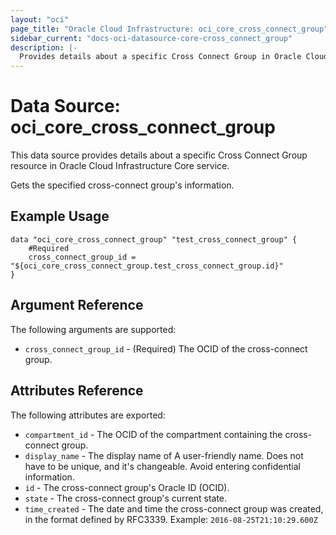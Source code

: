 ```yaml
---
layout: "oci"
page_title: "Oracle Cloud Infrastructure: oci_core_cross_connect_group"
sidebar_current: "docs-oci-datasource-core-cross_connect_group"
description: |-
  Provides details about a specific Cross Connect Group in Oracle Cloud Infrastructure Core service
---
```


# Data Source: oci_core_cross_connect_group
This data source provides details about a specific Cross Connect Group resource in Oracle Cloud Infrastructure Core service.

Gets the specified cross-connect group's information.

## Example Usage

```hcl
data "oci_core_cross_connect_group" "test_cross_connect_group" {
	#Required
	cross_connect_group_id = "${oci_core_cross_connect_group.test_cross_connect_group.id}"
}
```

## Argument Reference

The following arguments are supported:

* `cross_connect_group_id` - (Required) The OCID of the cross-connect group.


## Attributes Reference

The following attributes are exported:

* `compartment_id` - The OCID of the compartment containing the cross-connect group.
* `display_name` - The display name of A user-friendly name. Does not have to be unique, and it's changeable. Avoid entering confidential information. 
* `id` - The cross-connect group's Oracle ID (OCID).
* `state` - The cross-connect group's current state.
* `time_created` - The date and time the cross-connect group was created, in the format defined by RFC3339.  Example: `2016-08-25T21:10:29.600Z` 

